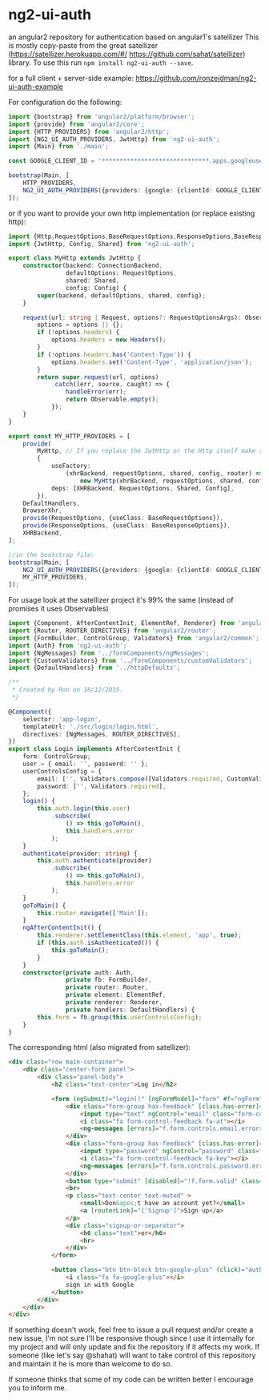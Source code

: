 # ng2-ui-auth
an angular2 repository for authentication based on angular1's satellizer
This is mostly copy-paste from the great satellizer (https://satellizer.herokuapp.com/#/ https://github.com/sahat/satellizer) library.
To use this run `npm install ng2-ui-auth --save`.

for a full client + server-side example: https://github.com/ronzeidman/ng2-ui-auth-example

For configuration do the following:
```typescript
import {bootstrap} from 'angular2/platform/browser';
import {provide} from 'angular2/core';
import {HTTP_PROVIDERS} from 'angular2/http';
import {NG2_UI_AUTH_PROVIDERS, JwtHttp} from 'ng2-ui-auth';
import {Main} from './main';

const GOOGLE_CLIENT_ID = '******************************.apps.googleusercontent.com';

bootstrap(Main, [
    HTTP_PROVIDERS,
    NG2_UI_AUTH_PROVIDERS({providers: {google: {clientId: GOOGLE_CLIENT_ID}}}),
]);
```
or if you want to provide your own http implementation (or replace existing http):
```typescript
import {Http,RequestOptions,BaseRequestOptions,ResponseOptions,BaseResponseOptions,BrowserXhr,XHRBackend} from 'angular2/http';
import {JwtHttp, Config, Shared} from 'ng2-ui-auth';

export class MyHttp extends JwtHttp {
    constructor(backend: ConnectionBackend,
                defaultOptions: RequestOptions,
                shared: Shared,
                config: Config) {
        super(backend, defaultOptions, shared, config);
    }

    request(url: string | Request, options?: RequestOptionsArgs): Observable<Response> {
        options = options || {};
        if (!options.headers) {
            options.headers = new Headers();
        }
        if (!options.headers.has('Content-Type')) {
            options.headers.set('Content-Type', 'application/json');
        }
        return super.request(url, options)
            .catch((err, source, caught) => {
                handleError(err);
                return Observable.empty();
            });
    }
}

export const MY_HTTP_PROVIDERS = [
    provide(
        MyHttp, // If you replace the JwtHttp or the Http itself make sure you are not changing the response type since NG2_UI_AUTH_PROVIDERS is using JwtHttp and expects the default response type
        {
            useFactory:
                (xhrBackend, requestOptions, shared, config, router) =>
                    new MyHttp(xhrBackend, requestOptions, shared, config),
            deps: [XHRBackend, RequestOptions, Shared, Config],
        }),
    DefaultHandlers,
    BrowserXhr,
    provide(RequestOptions, {useClass: BaseRequestOptions}),
    provide(ResponseOptions, {useClass: BaseResponseOptions}),
    XHRBackend,
];

//in the bootstrap file:
bootstrap(Main, [
    NG2_UI_AUTH_PROVIDERS({providers: {google: {clientId: GOOGLE_CLIENT_ID}}}),
    MY_HTTP_PROVIDERS,
]);
```


For usage look at the satellizer project it's 99% the same (instead of promises it uses Observables)

```typescript
import {Component, AfterContentInit, ElementRef, Renderer} from 'angular2/core';
import {Router, ROUTER_DIRECTIVES} from 'angular2/router';
import {FormBuilder, ControlGroup, Validators} from 'angular2/common';
import {Auth} from 'ng2-ui-auth';
import {NgMessages} from '../formComponents/ngMessages';
import {CustomValidators} from '../formComponents/customValidators';
import {DefaultHandlers} from '../httpDefaults';

/**
 * Created by Ron on 18/12/2015.
 */

@Component({
    selector: 'app-login',
    templateUrl: './src/login/login.html',
    directives: [NgMessages, ROUTER_DIRECTIVES],
})
export class Login implements AfterContentInit {
    form: ControlGroup;
    user = { email: '', password: '' };
    userControlsConfig = {
        email: ['', Validators.compose([Validators.required, CustomValidators.email])],
        password: ['', Validators.required],
    };
    login() {
        this.auth.login(this.user)
            .subscribe(
                () => this.goToMain(),
                this.handlers.error
            );
    }
    authenticate(provider: string) {
        this.auth.authenticate(provider)
            .subscribe(
                () => this.goToMain(),
                this.handlers.error
            );
    }
    goToMain() {
        this.router.navigate(['Main']);
    }
    ngAfterContentInit() {
        this.renderer.setElementClass(this.element, 'app', true);
        if (this.auth.isAuthenticated()) {
            this.goToMain();
        }
    }
    constructor(private auth: Auth,
                private fb: FormBuilder,
                private router: Router,
                private element: ElementRef,
                private renderer: Renderer,
                private handlers: DefaultHandlers) {
        this.form = fb.group(this.userControlsConfig);
    }
}
```

The corresponding html (also migrated from satellizer):
```html
<div class="row main-container">
    <div class="center-form panel">
        <div class="panel-body">
            <h2 class="text-center">Log in</h2>

            <form (ngSubmit)="login()" [ngFormModel]="form" #f="ngForm">
                <div class="form-group has-feedback" [class.has-error]="f.form.controls.email.dirty && !f.form.controls.email.valid">
                    <input type="text" ngControl="email" class="form-control input-lg" [(ngModel)]="user.email" placeholder="Email" autofocus>
                    <i class="fa form-control-feedback fa-at"></i>
                    <ng-messages [errors]="f.form.controls.email.errors"></ng-messages>
                </div>
                <div class="form-group has-feedback" [class.has-error]="f.form.controls.password.dirty && !f.form.controls.password.valid">
                    <input type="password" ngControl="password" class="form-control input-lg" [(ngModel)]="user.password" placeholder="Password">
                    <i class="fa form-control-feedback fa-key"></i>
                    <ng-messages [errors]="f.form.controls.password.errors"></ng-messages>
                </div>
                <button type="submit" [disabled]="!f.form.valid" class="btn btn-lg btn-block btn-success">Log in</button>
                <br>
                <p class="text-center text-muted" >
                    <small>Don&apos;t have an account yet?</small>
                    <a [routerLink]="['Signup']">Sign up</a>
                </p>
                <div class="signup-or-separator">
                    <h6 class="text">or</h6>
                    <hr>
                </div>
            </form>

            <button class="btn btn-block btn-google-plus" (click)="authenticate('google')">
                <i class="fa fa-google-plus"></i>
                sign in with Google
            </button>
        </div>
    </div>
</div>
```

If something doesn't work, feel free to issue a pull request and/or create a new issue, I'm not sure I'll be responsive though since I use it internally for my project and will only update and fix the repository if it affects my work.
If someone (like let's say @shahat) will want to take control of this repository and maintain it he is more than welcome to do so.

If someone thinks that some of my code can be written better I encourage you to inform me.
